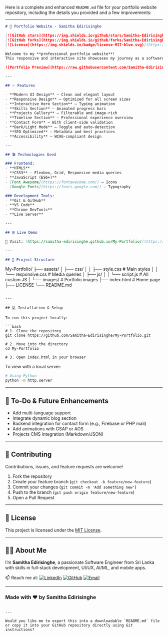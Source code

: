 Here is a complete and enhanced `README.md` file for your portfolio website repository, including the details you provided and a few improvements:

---

```markdown
# 🌟 Portfolio Website - Samitha Edirisinghe

[![GitHub stars](https://img.shields.io/github/stars/Samitha-Edirisinghe/My-Portfolio?style=social)](https://github.com/Samitha-Edirisinghe/My-Portfolio/stargazers)
[![GitHub forks](https://img.shields.io/github/forks/Samitha-Edirisinghe/My-Portfolio?style=social)](https://github.com/Samitha-Edirisinghe/My-Portfolio/network)
[![License](https://img.shields.io/badge/license-MIT-blue.svg)](https://github.com/Samitha-Edirisinghe/My-Portfolio/blob/main/LICENSE)

Welcome to my **professional portfolio website**!  
This responsive and interactive site showcases my journey as a software engineer, UI/UX designer, and tech enthusiast.

![Portfolio Preview](https://raw.githubusercontent.com/Samitha-Edirisinghe/My-Portfolio/main/assets/images/portfolio-preview.png)

---

## ✨ Features

- **Modern UI Design** – Clean and elegant layout
- **Responsive Design** – Optimized for all screen sizes
- **Interactive Hero Section** – Typing animation
- **Skills Section** – Animated progress bars
- **Projects Gallery** – Filterable and image-rich
- **Timeline Section** – Professional experience overview
- **Contact Form** – With client-side validation
- **Dark/Light Mode** – Toggle and auto-detection
- **SEO Optimized** – Metadata and best practices
- **Accessibility** – WCAG-compliant design

---

## 🛠️ Technologies Used

### Frontend:
- **HTML5**
- **CSS3** – Flexbox, Grid, Responsive media queries
- **JavaScript (ES6+)**
- [Font Awesome](https://fontawesome.com/) – Icons
- [Google Fonts](https://fonts.google.com/) – Typography

### Development Tools:
- **Git & GitHub**
- **VS Code**
- **Chrome DevTools**
- **Live Server**

---

## 🌐 Live Demo

🔗 Visit: [https://samitha-edirisinghe.github.io/My-Portfolio/](https://samitha-edirisinghe.github.io/My-Portfolio/)

---

## 📁 Project Structure

```

My-Portfolio/
├── assets/
│   ├── css/
│   │   ├── style.css         # Main styles
│   │   └── responsive.css    # Media queries
│   ├── js/
│   │   └── script.js         # All custom JS
│   └── images/               # Portfolio images
├── index.html                # Home page
├── LICENSE
└── README.md

````

---

## 💻 Installation & Setup

To run this project locally:

```bash
# 1. Clone the repository
git clone https://github.com/Samitha-Edirisinghe/My-Portfolio.git

# 2. Move into the directory
cd My-Portfolio

# 3. Open index.html in your browser
````

To view with a local server:

```bash
# Using Python
python -m http.server
```

---

## 📌 To-Do & Future Enhancements

* Add multi-language support
* Integrate dynamic blog section
* Backend integration for contact form (e.g., Firebase or PHP mail)
* Add animations with GSAP or AOS
* Projects CMS integration (Markdown/JSON)

---

## 🤝 Contributing

Contributions, issues, and feature requests are welcome!

1. Fork the repository
2. Create your feature branch (`git checkout -b feature/new-feature`)
3. Commit your changes (`git commit -m 'Add something new'`)
4. Push to the branch (`git push origin feature/new-feature`)
5. Open a Pull Request

---

## 📄 License

This project is licensed under the [MIT License](LICENSE).

---

## 🙋‍♂️ About Me

I’m **Samitha Edirisinghe**, a passionate Software Engineer from Sri Lanka with skills in full-stack development, UI/UX, AI/ML, and mobile apps.

📫 Reach me at:
[![LinkedIn](https://img.shields.io/badge/LinkedIn-Connect-blue?style=flat\&logo=linkedin)](https://linkedin.com/in/samitha-edirisinghe)
[![GitHub](https://img.shields.io/badge/GitHub-Follow-black?style=flat\&logo=github)](https://github.com/Samitha-Edirisinghe)
[![Email](https://img.shields.io/badge/Email-Contact%20Me-red?style=flat\&logo=gmail)](mailto:randikanilupul123@gmail.com)

---

### Made with ❤️ by Samitha Edirisinghe

```

---

Would you like me to export this into a downloadable `README.md` file or copy it into your GitHub repository directly using Git instructions?
```
